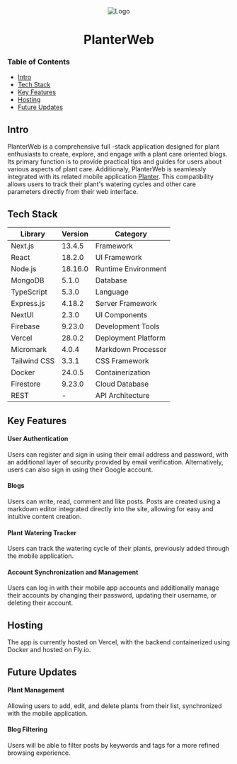 <div align="center">
  <img src="assets/icons/logo.svg" alt="Logo" />
  <h1> PlanterWeb </h1>
</div>


### Table of Contents
* [Intro](#intro)
* [Tech Stack](#tech-stack)
* [Key Features](#key-features)
* [Hosting](#hosting)
* [Future Updates](#future-updates)

## Intro
PlanterWeb is a comprehensive full -stack application designed for plant enthusiasts to create, explore, and engage with a plant care oriented blogs. Its primary function is to provide practical tips and guides for users about various aspects of plant care. Additionaly, PlanterWeb is seamlessly integrated with its related mobile application [Planter](https://github.com/Rata-z/Planter). This compatibility allows users to track their plant's watering cycles and other care parameters directly from their web interface. 
## Tech Stack
| Library                                    | Version    | Category             |
|--------------------------------------------|------------|----------------------|
| Next.js                                    | 13.4.5     | Framework            |
| React                                      | 18.2.0     | UI Framework         |
| Node.js                                    | 18.16.0    | Runtime Environment  |
| MongoDB                                    | 5.1.0      | Database             |
| TypeScript                                 | 5.3.0      | Language             |
| Express.js                                 | 4.18.2     | Server Framework     |
| NextUI                                     | 2.3.0      | UI Components        |
| Firebase                                   | 9.23.0     | Development Tools    |
| Vercel                                     | 28.0.2     | Deployment Platform  |
| Micromark                                  | 4.0.4      | Markdown Processor   |
| Tailwind CSS                               | 3.3.1      | CSS Framework        |
| Docker                                     | 24.0.5     | Containerization     |
| Firestore                                  | 9.23.0     | Cloud Database       |
| REST                                       | -          | API Architecture     |
## Key Features
#### User Authentication
Users can register and sign in using their email address and password, with an additional layer of security provided by email verification.
Alternatively, users can also sign in using their Google account.

#### Blogs
Users can write, read, comment and like posts. Posts are created using a markdown editor integrated directly into the site, allowing for easy and intuitive content creation.

#### Plant Watering Tracker
Users can track the watering cycle of their plants, previously added through the mobile application.

#### Account Synchronization and Management
Users can log in with their mobile app accounts and additionally manage their accounts by changing their password, updating their username, or deleting their account.

## Hosting
The app is currently hosted on Vercel, with the backend containerized using Docker and hosted on Fly.io.

## Future Updates
#### Plant Management
Allowing users to add, edit, and delete plants from their list, synchronized with the mobile application.

#### Blog Filtering
Users will be able to filter posts by keywords and tags for a more refined browsing experience.

